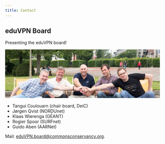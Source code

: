 ```yaml
---
title: Contact
---
```


## eduVPN Board

Presenting the eduVPN board!

![Board](img/board.jpg)

- Tan­gui Coulouarn (chair board, DeiC)
- Jørgen Qvist (NORDUnet)
- Klaas Wieren­ga (GÉANT)
- Ro­gi­er Spoor (SURFnet)
- Gui­do Aben (AARNet)

Mail: [eduVPN.board@commonsconservancy.org](eduVPN.board@commonsconservancy.org).
